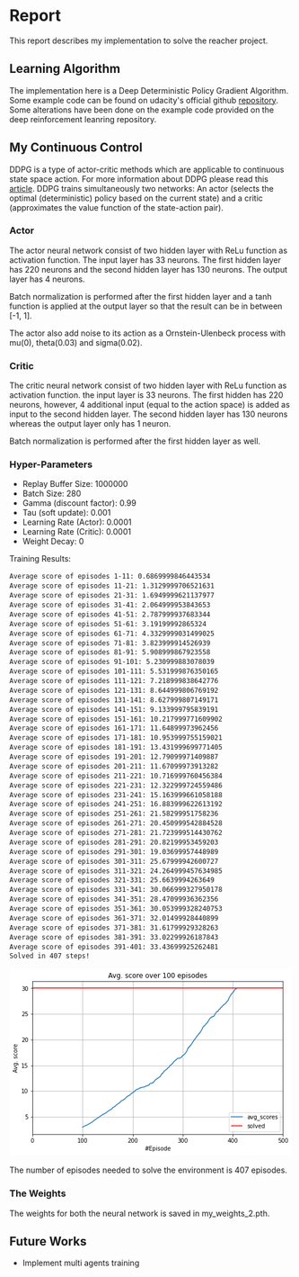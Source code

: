 # Report

This report describes my implementation to solve the reacher project.

## Learning Algorithm

The implementation here is a Deep Deterministic Policy Gradient Algorithm. Some example code can be found on udacity's official github [repository](https://github.com/udacity/deep-reinforcement-learning/tree/master/ddpg-bipedal). Some alterations have been done on the example code provided on the deep reinforcement leanring repository.

## My Continuous Control

DDPG is a type of actor-critic methods which are applicable to continuous state space action. For more information about DDPG please read this [article](https://arxiv.org/pdf/1509.02971.pdf). DDPG trains simultaneously two networks: An actor (selects the optimal (deterministic) policy based on the current state) and a critic (approximates the value function of the state-action pair).

### Actor

The actor neural network consist of two hidden layer with ReLu function as activation function. The input layer has 33 neurons. The first hidden layer has 220 neurons and the second hidden layer has 130 neurons. The output layer has 4 neurons.

Batch normalization is performed after the first hidden layer and a tanh function is applied at the output layer so that the result can be in between [-1, 1].

The actor also add noise to its action as a Ornstein-Ulenbeck process with mu(0), theta(0.03) and sigma(0.02). 

### Critic

The critic neural network consist of two hidden layer with ReLu function as activation function. the input layer is 33 neurons. The first hidden has 220 neurons, however, 4 additional input (equal to the action space) is added as input to the second hidden layer. The second hidden layer has 130 neurons whereas the output layer only has 1 neuron.

Batch normalization is performed after the first hidden layer as well.

### Hyper-Parameters

- Replay Buffer Size: 1000000
- Batch Size: 280
- Gamma (discount factor): 0.99
- Tau (soft update): 0.001
- Learning Rate (Actor): 0.0001
- Learning Rate (Critic): 0.0001
- Weight Decay: 0

Training Results:
```bash
Average score of episodes 1-11: 0.6869999846443534
Average score of episodes 11-21: 1.3129999706521631
Average score of episodes 21-31: 1.6949999621137977
Average score of episodes 31-41: 2.064999953843653
Average score of episodes 41-51: 2.787999937683344
Average score of episodes 51-61: 3.19199992865324
Average score of episodes 61-71: 4.3329999031499025
Average score of episodes 71-81: 3.823999914526939
Average score of episodes 81-91: 5.908999867923558
Average score of episodes 91-101: 5.230999883078039
Average score of episodes 101-111: 5.531999876350165
Average score of episodes 111-121: 7.218999838642776
Average score of episodes 121-131: 8.644999806769192
Average score of episodes 131-141: 8.627999807149171
Average score of episodes 141-151: 9.133999795839191
Average score of episodes 151-161: 10.217999771609902
Average score of episodes 161-171: 11.64899973962456
Average score of episodes 171-181: 10.953999755159021
Average score of episodes 181-191: 13.431999699771405
Average score of episodes 191-201: 12.79099971409887
Average score of episodes 201-211: 11.67099973913282
Average score of episodes 211-221: 10.716999760456384
Average score of episodes 221-231: 12.322999724559486
Average score of episodes 231-241: 15.163999661058188
Average score of episodes 241-251: 16.883999622613192
Average score of episodes 251-261: 21.58299951758236
Average score of episodes 261-271: 20.450999542884528
Average score of episodes 271-281: 21.723999514430762
Average score of episodes 281-291: 20.82199953459203
Average score of episodes 291-301: 19.03699957448989
Average score of episodes 301-311: 25.67999942600727
Average score of episodes 311-321: 24.264999457634985
Average score of episodes 321-331: 25.6639994263649
Average score of episodes 331-341: 30.066999327950178
Average score of episodes 341-351: 28.47099936362356
Average score of episodes 351-361: 30.053999328240753
Average score of episodes 361-371: 32.01499928440899
Average score of episodes 371-381: 31.61799929328263
Average score of episodes 381-391: 33.02299926187843
Average score of episodes 391-401: 33.43699925262481
Solved in 407 steps!
```

![image](/data/images/average_score_new.png)

The number of episodes needed to solve the environment is 407 episodes.

### The Weights

The weights for both the neural network is saved in my_weights_2.pth.

## Future Works

- Implement multi agents training